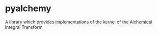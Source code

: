 # pyalchemy
A library which provides implementations of the kernel of the Alchemical Integral Transform
